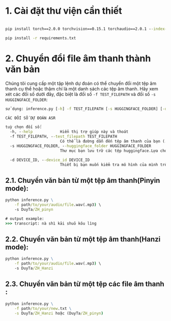 # 1. Cài đặt thư viện cần thiết 
```cmd

pip install torch==2.0.0 torchvision==0.15.1 torchaudio==2.0.1 --index-url https://download.pytorch.org/whl/cu118

pip install -r requirements.txt
```

# 2. Chuyển đổi file âm thanh thành văn bản

Chúng tôi cung cấp một tập lệnh dự đoán có thể chuyển đổi một tệp âm thanh cụ thể hoặc thậm chí là một danh sách các tệp âm thanh. Hãy xem xét các đối số dưới đây, đặc biệt là đối số ```-f TEST_FILEPATH``` và đối số ```-s HUGGINGFACE_FOLDER```:
```cmd
sử dụng: inference.py [-h] -f TEST_FILEPATH [-s HUGGINGFACE_FOLDER] [-d DEVICE_ID]

CÁC ĐỐI SỐ DỰ ĐOÁN ASR

tuỳ chọn đối số:
  -h, --help            Hiển thị trợ giúp này và thoát
  -f TEST_FILEPATH, --test_filepath TEST_FILEPATH
                        Có thể là đường dẫn đến tệp âm thanh của bạn (.wav, .mp3) hoặc một tệp văn bản (.txt) chứa danh sách các đường dẫn tệp âm thanh.
  -s HUGGINGFACE_FOLDER, --huggingface_folder HUGGINGFACE_FOLDER
                        Thư mục bạn lưu trữ các tệp huggingface.Lựa chọn giữa "DuyTa/ZH_Hanzi" và "DuyTa/ZH_pinyn"

  -d DEVICE_ID, --device_id DEVICE_ID
                        Thiết bị bạn muốn kiểm tra mô hình của mình trên nếu CUDA có sẵn. Nếu không, sử dụng CPU. Giá trị mặc định: 0
```
## 2.1. Chuyển văn bản từ một tệp âm thanh(Pinyin mode):
```cmd
python inference.py \
    -f path/to/your/audio/file.wav(.mp3) \
    -s DuyTa/ZH_pinyn

# output example:
>>> transcript: nà shì kāi shuō kǒu lìng
```
## 2.2. Chuyển văn bản từ một tệp âm thanh(Hanzi mode):
```cmd
python inference.py \
    -f path/to/your/audio/file.wav(.mp3) \
    -s DuyTa/ZH_Hanzi
```

## 2.3. Chuyển văn bản từ một tệp các file âm thanh :
```cmd
python inference.py \
    -f path/to/your/new.txt \
    -s DuyTa/ZH_Hanzi hoặc (DuyTa/ZH_pinyn)
```
